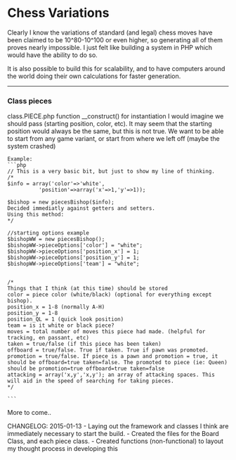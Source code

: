 <h1>Chess Variations</h1>

Clearly I know the variations of standard (and legal) chess moves have been claimed to be 10^80-10^100 or even higher, so generating all of them proves nearly impossible. I just felt like building a system in PHP which would have the ability to do so.

It is also possible to build this for scalability, and to have computers around the world doing their own calculations for faster generation. 
<hr>

<h3>Class pieces</h3>
class.PIECE.php
	function __construct()
	for instantiation I would imagine we should pass (starting position, color, etc).
	It may seem that the starting position would always be the same, but this is not true.
	We want to be able to start from any game variant, or start from where we left off (maybe the system crashed)

	Example:
	```php
	// This is a very basic bit, but just to show my line of thinking.
	/*
	$info = array('color'=>'white',
              'position'=>array('x'=>1,'y'=>1));

	$bishop = new piecesBishop($info);
	Decided immediatly against getters and setters.
	Using this method:
	*/
	
	//starting options example
	$bishopWW = new piecesBishop();
	$bishopWW->pieceOptions['color'] = "white";
	$bishopWW->pieceOptions['position_x'] = 1;
	$bishopWW->pieceOptions['position_y'] = 1;
	$bishopWW->pieceOptions['team'] = "white";
	
	
	/*
	Things that I think (at this time) should be stored
	color = piece color (white/black) (optional for everything except bishop).
	position_x = 1-8 (normally A-H)
	position_y = 1-8
	position_QL = 1 (quick look position)
	team = is it white or black piece?
	moves = total number of moves this piece had made. (helpful for tracking, en passant, etc)
	taken = true/false (if this piece has been taken)
	offboard = true/false. True if taken. True if pawn was promoted.
	promotion = true/false. If piece is a pawn and promotion = true, it should be offboard=true taken=false. The promoted to piece (ie: Queen) should be promotion=true offboard=true taken=false
	attacking = array('x,y','x,y'); an array of attacking spaces. This will aid in the speed of searching for taking pieces.
	*/
	
    ```

More to come..


CHANGELOG:
2015-01-13 
	- Laying out the framework and classes I think are immediately necessary to start the build.
	- Created the files for the Board Class, and each piece class.
	- Created functions (non-functional) to layout my thought process in developing this
	